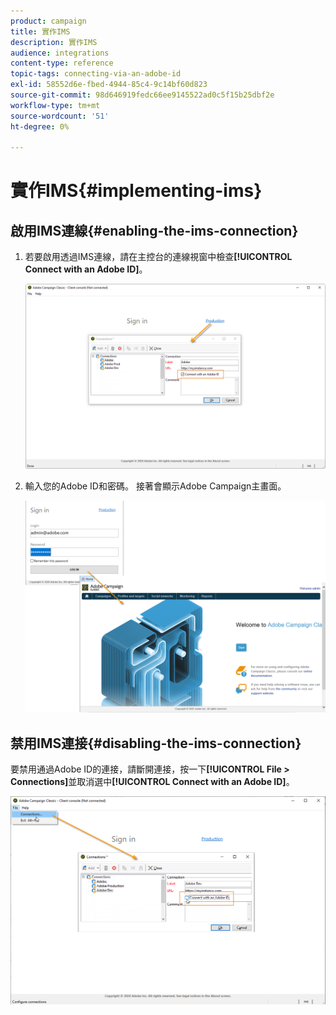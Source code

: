 ```yaml
---
product: campaign
title: 實作IMS
description: 實作IMS
audience: integrations
content-type: reference
topic-tags: connecting-via-an-adobe-id
exl-id: 58552d6e-fbed-4944-85c4-9c14bf60d823
source-git-commit: 98d646919fedc66ee9145522ad0c5f15b25dbf2e
workflow-type: tm+mt
source-wordcount: '51'
ht-degree: 0%

---
```


# 實作IMS{#implementing-ims}

## 啟用IMS連線{#enabling-the-ims-connection}

1. 若要啟用透過IMS連線，請在主控台的連線視窗中檢查&#x200B;**[!UICONTROL Connect with an Adobe ID]**。

   ![](assets/ims_1.png)

1. 輸入您的Adobe ID和密碼。 接著會顯示Adobe Campaign主畫面。

   ![](assets/ims_2.png)

## 禁用IMS連接{#disabling-the-ims-connection}

要禁用通過Adobe ID的連接，請斷開連接，按一下&#x200B;**[!UICONTROL File > Connections]**&#x200B;並取消選中&#x200B;**[!UICONTROL Connect with an Adobe ID]**。

![](assets/ims_4.png)
